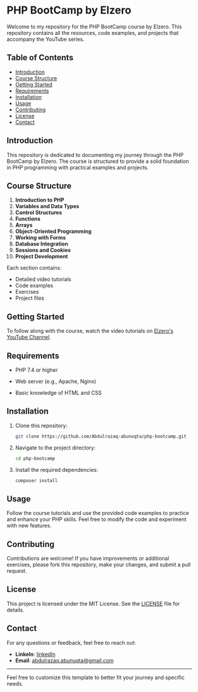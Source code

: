# PHP BootCamp by Elzero

Welcome to my repository for the PHP BootCamp course by Elzero. This repository contains all the resources, code examples, and projects that accompany the YouTube series.

## Table of Contents
- [Introduction](#introduction)
- [Course Structure](#course-structure)
- [Getting Started](#getting-started)
- [Requirements](#requirements)
- [Installation](#installation)
- [Usage](#usage)
- [Contributing](#contributing)
- [License](#license)
- [Contact](#contact)

## Introduction
This repository is dedicated to documenting my journey through the PHP BootCamp by Elzero. The course is structured to provide a solid foundation in PHP programming with practical examples and projects.

## Course Structure
1. **Introduction to PHP**
2. **Variables and Data Types**
3. **Control Structures**
4. **Functions**
5. **Arrays**
6. **Object-Oriented Programming**
7. **Working with Forms**
8. **Database Integration**
9. **Sessions and Cookies**
10. **Project Development**

Each section contains:
- Detailed video tutorials
- Code examples
- Exercises
- Project files

## Getting Started
To follow along with the course, watch the video tutorials on [Elzero's YouTube Channel](https://www.youtube.com/@ElzeroWebSchool).

## Requirements
- PHP 7.4 or higher
- Web server (e.g., Apache, Nginx)
  
- Basic knowledge of HTML and CSS

## Installation
1. Clone this repository:
    ```sh
    git clone https://github.com/Abdulrazaq-abunuqta/php-bootcamp.git
    ```
2. Navigate to the project directory:
    ```sh
    cd php-bootcamp
    ```
3. Install the required dependencies:
    ```sh
    composer install
    ```

## Usage
Follow the course tutorials and use the provided code examples to practice and enhance your PHP skills. Feel free to modify the code and experiment with new features.

## Contributing
Contributions are welcome! If you have improvements or additional exercises, please fork this repository, make your changes, and submit a pull request.

## License
This project is licensed under the MIT License. See the [LICENSE](LICENSE) file for details.

## Contact
For any questions or feedback, feel free to reach out:
- **LinkeIn**: [linkedIn](https://www.linkedin.com/in/abdul-razaq-abu-nuqta/)
- **Email**: [abdulrazaq.abunuqta@gmail.com](abdulrazaq.abunuqta@gmail.com)

---

Feel free to customize this template to better fit your journey and specific needs.
